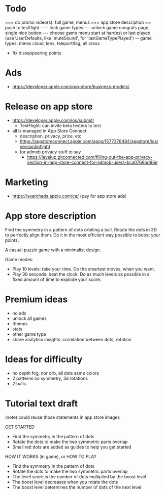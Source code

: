 # Todo

=== do promo video(s): full game, menus 
=== app store description
== push to testflight
---- lock game types
--- unlock game congrats page, single nice button
--- choose game menu start at hardest or last played (use UserDefaults, like 'muteSound', for 'lastGameTypePlayed')
-- game types: mines cloud, lens, teleport/lag, all cross
- fix dissappearing points

# Ads

- https://developer.apple.com/app-store/business-models/

# Release on app store

- https://developer.apple.com/ios/submit/
  - TestFlight: can invite beta testers to test
- all is managed in App Store Connect
  - description, privacy, price, etc  
  - https://appstoreconnect.apple.com/apps/1577376484/appstore/ios/version/inflight
  - for admob privacy stuff to say
    - https://levelup.gitconnected.com/filling-out-the-app-privacy-section-in-app-store-connect-for-admob-users-bca0768ad86e

# Marketing

- https://searchads.apple.com/ca/ (pay for app store ads)

# App store description

Find the symmetry in a pattern of dots orbiting a ball. Rotate the dots in 3D to perfectly align them. Do it in the most efficient way possible to boost your points.

A casual puzzle game with a minimalist design.

Game modes:
- Play 10 levels: take your time. Do the smartest moves, when you want.
- Play 30 seconds: beat the clock. Do as much levels as possible in a fixed amount of time to explode your score.

# Premium ideas

- no ads
- unlock all games
- themes
- stats
- other game type
- share analytics insights: correlation between dots, rotation

# Ideas for difficulty

- no depth fog, nor orb, all dots same colors
- 2 patterns no symmetry, 3d rotations
- 2 balls

# Tutorial text draft

(note) could reuse those statements in app store images

GET STARTED

- Find the symmetry in the pattern of dots
- Rotate the dots to make the two symmetric parts overlap
- Small red dots are added as guides to help you get started

HOW IT WORKS (in game), or HOW TO PLAY

- Find the symmetry in the pattern of dots
- Rotate the dots to make the two symmetric parts overlap
- The level score is the number of dots multiplied by the boost level
- The boost level decreases when you rotate the dots
- The boost level determines the number of dots of the next level


